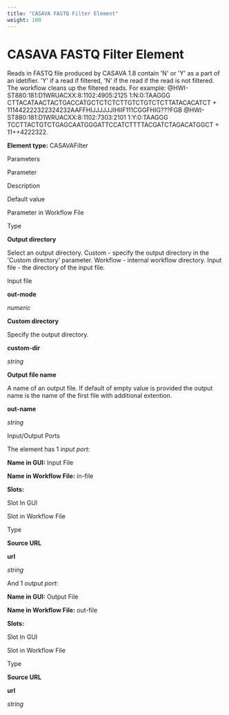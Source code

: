 ```yaml
---
title: "CASAVA FASTQ Filter Element"
weight: 100
---
```



# CASAVA FASTQ Filter Element

Reads in FASTQ file produced by CASAVA 1.8 contain 'N' or 'Y' as a part of an idetifier. 'Y' if a read if filtered, 'N' if the read if the read is not filtered. The workflow cleans up the filtered reads. For example: @HWI-ST880:181:D1WRUACXX:8:1102:4905:2125 1:N:0:TAAGGG CTTACATAACTACTGACCATGCTCTCTCTTGTCTGTCTCTTATACACATCT + 111442222322324232AAFFHIJJJJJJIHIIF111CGGFHIG???FGB @HWI-ST880:181:D1WRUACXX:8:1102:7303:2101 1:Y:0:TAAGGG TCCTTACTGTCTGAGCAATGGGATTCCATCTTTTACGATCTAGACATGGCT + 11++4222322.

**Element type:** CASAVAFilter

Parameters

Parameter

Description

Default value

Parameter in Workflow File

Type

**Output directory**

Select an output directory. Custom - specify the output directory in the 'Custom directory' parameter. Workflow - internal workflow directory. Input file - the directory of the input file.

Input file

**out-mode**

_numeric_

**Custom directory**

Specify the output directory.



**custom-dir**

_string_

**Output file name**

A name of an output file. If default of empty value is provided the output name is the name of the first file with additional extention.



**out-name**

_string_

Input/Output Ports

The element has 1 _input port_:

**Name in GUI:** Input File

**Name in Workflow File:** in-file

**Slots:**

Slot In GUI

Slot in Workflow File

Type

**Source URL**

**url**

_string_

And 1 _output port_:

**Name in GUI:** Output File

**Name in Workflow File:** out-file

**Slots:**

Slot In GUI

Slot in Workflow File

Type

**Source URL**

**url**

_string_
